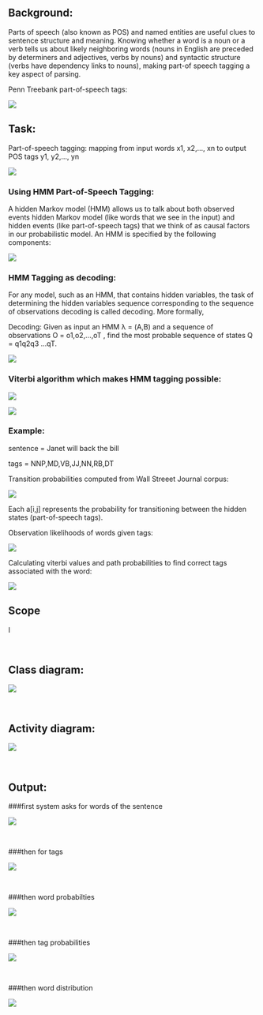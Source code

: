 ## Background:

Parts of speech (also known as POS) and named entities are useful clues to sentence structure and meaning. Knowing whether a word is a noun or a verb tells us about likely neighboring words (nouns in English are preceded by determiners and adjectives, verbs by nouns) and syntactic structure (verbs have dependency links to nouns), making part-of speech tagging a key aspect of parsing. 

Penn Treebank part-of-speech tags:

![](tag_list.png)

## Task: 

Part-of-speech tagging: mapping from input words x1, x2,..., xn to output POS tags y1, y2,..., yn 

![](work.png)

### Using HMM Part-of-Speech Tagging:

A hidden Markov model (HMM) allows us to talk about both observed events hidden Markov model (like words that we see in the input) and hidden events (like part-of-speech tags) that we think of as causal factors in our probabilistic model. An HMM is specified by the following components:

![](components.png)

### HMM Tagging as decoding:

For any model, such as an HMM, that contains hidden variables, the task of determining the hidden variables sequence corresponding to the sequence of observations decoding is called decoding. More formally,

Decoding: Given as input an HMM λ = (A,B) and a sequence of observations O = o1,o2,...,oT , find the most probable sequence of states Q = q1q2q3 ...qT.

![](repre.png)

### Viterbi algorithm which makes HMM tagging possible:

![](viterbi.png)

![](notations.png)

### Example:

sentence = Janet will back the bill

tags = NNP,MD,VB,JJ,NN,RB,DT

Transition probabilities computed from Wall Streeet Journal corpus:

![](wsj.png)

Each a[i,j] represents the probability for transitioning between the hidden states (part-of-speech tags).

Observation likelihoods of words given tags:

![](obs.png)

Calculating viterbi values and path probabilities to find correct tags associated with the word: 

![](whats_happening.png)

## Scope

I 

<br/>

## Class diagram:

![](Class_diagram.png)

<br/>

## Activity diagram:

![](Activity_diagram.png)

<br/>

## Output: 

###first system asks for words of the sentence

![](sentence.png)

<br/>

###then for tags

![](tags.png)

<br/>

###then word probabilties

![](state_likelihoods.png)

<br/>

###then tag probabilities

![](transition_probabilities.png)

<br/>

###then word distribution

![](result.png)
